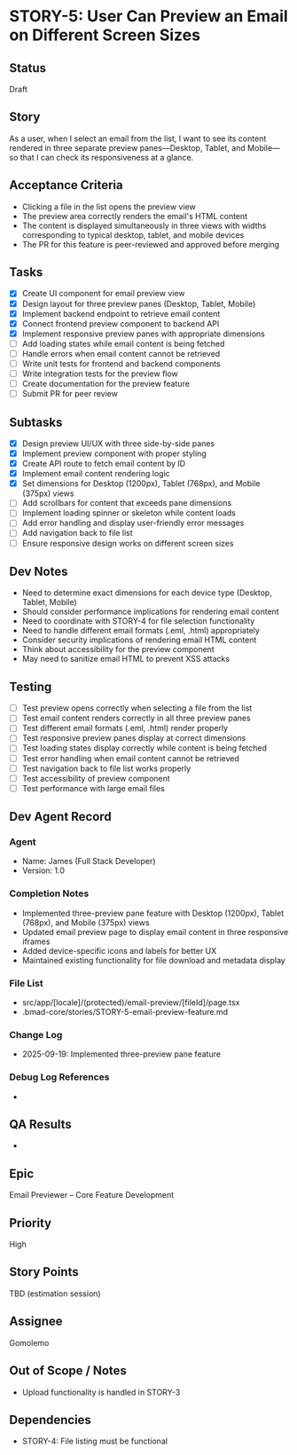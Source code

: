 # STORY-5: User Can Preview an Email on Different Screen Sizes

## Status
Draft

## Story
As a user, when I select an email from the list, I want to see its content rendered in three separate preview panes—Desktop, Tablet, and Mobile—so that I can check its responsiveness at a glance.

## Acceptance Criteria
- Clicking a file in the list opens the preview view
- The preview area correctly renders the email's HTML content
- The content is displayed simultaneously in three views with widths corresponding to typical desktop, tablet, and mobile devices
- The PR for this feature is peer-reviewed and approved before merging

## Tasks
- [x] Create UI component for email preview view
- [x] Design layout for three preview panes (Desktop, Tablet, Mobile)
- [x] Implement backend endpoint to retrieve email content
- [x] Connect frontend preview component to backend API
- [x] Implement responsive preview panes with appropriate dimensions
- [ ] Add loading states while email content is being fetched
- [ ] Handle errors when email content cannot be retrieved
- [ ] Write unit tests for frontend and backend components
- [ ] Write integration tests for the preview flow
- [ ] Create documentation for the preview feature
- [ ] Submit PR for peer review

## Subtasks
- [x] Design preview UI/UX with three side-by-side panes
- [x] Implement preview component with proper styling
- [x] Create API route to fetch email content by ID
- [x] Implement email content rendering logic
- [x] Set dimensions for Desktop (1200px), Tablet (768px), and Mobile (375px) views
- [ ] Add scrollbars for content that exceeds pane dimensions
- [ ] Implement loading spinner or skeleton while content loads
- [ ] Add error handling and display user-friendly error messages
- [ ] Add navigation back to file list
- [ ] Ensure responsive design works on different screen sizes

## Dev Notes
- Need to determine exact dimensions for each device type (Desktop, Tablet, Mobile)
- Should consider performance implications for rendering email content
- Need to coordinate with STORY-4 for file selection functionality
- Need to handle different email formats (.eml, .html) appropriately
- Consider security implications of rendering email HTML content
- Think about accessibility for the preview component
- May need to sanitize email HTML to prevent XSS attacks

## Testing
- [ ] Test preview opens correctly when selecting a file from the list
- [ ] Test email content renders correctly in all three preview panes
- [ ] Test different email formats (.eml, .html) render properly
- [ ] Test responsive preview panes display at correct dimensions
- [ ] Test loading states display correctly while content is being fetched
- [ ] Test error handling when email content cannot be retrieved
- [ ] Test navigation back to file list works properly
- [ ] Test accessibility of preview component
- [ ] Test performance with large email files

## Dev Agent Record
### Agent
- Name: James (Full Stack Developer)
- Version: 1.0

### Completion Notes
- Implemented three-preview pane feature with Desktop (1200px), Tablet (768px), and Mobile (375px) views
- Updated email preview page to display email content in three responsive iframes
- Added device-specific icons and labels for better UX
- Maintained existing functionality for file download and metadata display

### File List
- src/app/[locale]/(protected)/email-preview/[fileId]/page.tsx
- .bmad-core/stories/STORY-5-email-preview-feature.md

### Change Log
- 2025-09-19: Implemented three-preview pane feature

### Debug Log References
- 

## QA Results
- 

## Epic
Email Previewer – Core Feature Development

## Priority
High

## Story Points
TBD (estimation session)

## Assignee
Gomolemo

## Out of Scope / Notes
- Upload functionality is handled in STORY-3

## Dependencies
- STORY-4: File listing must be functional